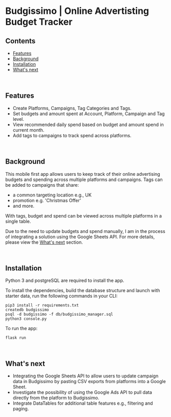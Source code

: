 # Budgissimo | Online Advertisting Budget Tracker

## Contents 

* [Features](#features)
* [Background](#background)
* [Installation](#installation)
* [What's next](#whats-next)

<br>

## Features

- Create Platforms, Campaigns, Tag Categories and Tags.
- Set budgets and amount spent at Account, Platform, Campaign and Tag level.
- View recommended daily spend based on budget and amount spend in current month.
- Add tags to campaigns to track spend across platforms.

<br>

## Background

This mobile first app allows users to keep track of their online advertising budgets and spending across multiple platforms and campaigns. Tags can be added to campaigns that share:
- a common targeting location e.g., UK 
- promotion e.g. 'Christmas Offer'
- and more.

With tags, budget and spend can be viewed across multiple platforms in a single table.

Due to the need to update budgets and spend manually, I am in the process of integrating a solution using the Google Sheets API. For more details, please view the [What's next](#whats-next) section.

<br>

## Installation

Python 3 and postgreSQL are required to install the app.

To install the dependencies, build the database structure and launch with starter data, run the following commands in your CLI:
```
pip3 install -r requirements.txt
createdb budgissimo
psql -d budgissimo -f db/budgissimo_manager.sql
python3 console.py
```
To run the app:
```
flask run
```

<br>

## What's next

- Integrating the Google Sheets API to allow users to update campaign data in Budgissimo by pasting CSV exports from platforms into a  Google Sheet.
- Investigate the possibility of using the Google Ads API to pull data directly from the platform to Budgissimo.
- Integrate DataTables for additional table features e.g., filtering and paging.